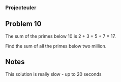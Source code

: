 ### Projecteuler

## Problem 10

The sum of the primes below 10 is 2 + 3 + 5 + 7 = 17.

Find the sum of all the primes below two million.

## Notes

This solution is really slow - up to 20 seconds